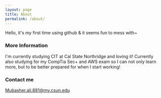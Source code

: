 ```yaml
---
layout: page
title: About
permalink: /about/
---
```


Hello, it's my first time using github & it seems fun to mess with~

### More Information

I'm currently studying CIT at Cal State Northridge and loving it!
Currently also studying for my CompTia Sec+ and AWS exam so I can not only learn more, but to be better prepared for when I start working! 


### Contact me

[Mubasher.ali.881@my.csun.edu](mailto:Mubasher.ali.881@my.csun.edu)

